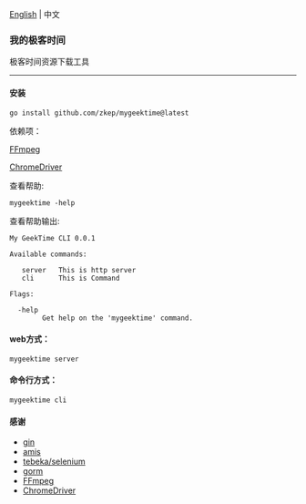  [English](./README.md) | 中文
 

### 我的极客时间
极客时间资源下载工具

---
#### 安装

```shell
go install github.com/zkep/mygeektime@latest
```
依赖项：

[FFmpeg](https://ffmpeg.org/download.html)

[ChromeDriver](https://mirrors.huaweicloud.com/chromedriver/)

 
查看帮助:
```shell
mygeektime -help
```

查看帮助输出:
```shell
My GeekTime CLI 0.0.1

Available commands:

   server   This is http server 
   cli      This is Command 

Flags:

  -help
        Get help on the 'mygeektime' command.

```

#### web方式：

```shell
mygeektime server
```


#### 命令行方式：

```shell
mygeektime cli 
```


#### 感谢
* [gin](https://github.com/gin-gonic/gin)
* [amis](https://github.com/baidu/amis)
* [tebeka/selenium](https://github.com/tebeka/selenium)
* [gorm](https://github.com/go-gorm/gorm)
* [FFmpeg](https://ffmpeg.org/download.html) 
* [ChromeDriver](https://mirrors.huaweicloud.com/chromedriver/)
